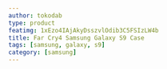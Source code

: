 ```yaml
---
author: tokodab
type: product
featimg: 1xEzo4IAjAkyDsszvlOdib3C5FSIzLW4b
title: Far Cry4 Samsung Galaxy S9 Case
tags: [samsung, galaxy, s9]
category: [samsung]
---
```

